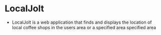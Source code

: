 # LocalJolt
* LocalJolt is a web application that finds and displays the location of local coffee shops in the users area or a 
specified area
specified area